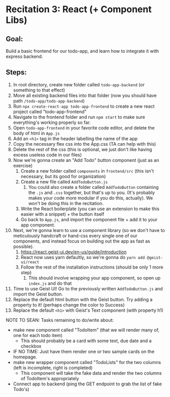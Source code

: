 # Recitation 3: React (+ Component Libs)

## Goal:

Build a basic frontend for our todo-app, and learn how to integrate it with express backend.

## Steps:

1. In root directory, create new folder called `todo-app-backend` (or something to that effect)
2. Move all existing backend files into that folder (now you should have path `/todo-app/todo-app-backend`)
3. Run `npx create-react-app todo-app-frontend` to create a new react project called "todo-app-frontend"
4. Navigate to the frontend folder and run `npm start` to make sure everything's working properly so far.
5. Open `todo-app-frontend` in your favorite code editor, and delete the body of html in `App.js`
6. Add an `<h1>` tag in the header labelling the name of the app
7. Copy the necessary flex css into the App.css (TA can help with this)
8. Delete the rest of the css (this is optional, we just don't like having excess useless code in our files)
9. Now we're gonna create an "Add Todo" button component (just as an exercise)
   1. Create a new folder called `components` in `frontend/src` (this isn't necessary, but its good for organization)
   2. Create a new file called `AddTodoButton.js`
      1. You could also create a folder called `AddTodoButton` containing the `.js` and `.css` together, but that's up to you. (It's probably makes your code more modular if you do this, actually). We won't be doing this in the recitation.
   3. Write the React boilerplate (you can use an extension to make this easier with a snippet) + the button itself
   4. Go back to `App.js`, and import the component file + add it to your app component.
10. Next, we're gonna learn to use a component library (so we don't have to meticulously handcraft or hand-css every single one of our components, and instead focus on building out the app as fast as possible).
    1. https://react.geist-ui.dev/en-us/guide/introduction
    2. React now uses yarn defaultly, so we're gonna do `yarn add @geist-ui/react`
    3. Follow the rest of the installation instructions (should be only 1 more step)
       1. This should involve wrapping your app component, so open up `index.js` and do that
11. Time to use Geist UI! Go to the previously written `AddTodoButton.js` and import the Geist button.
12. Replace the default html button with the Geist button. Try adding a property to it! (perhaps change the color to Success)
13. Replace the default `<h1>` with Geist's Text component (with property h1)

NOTE TO SEAN: Tasks remaining to do/write about:

- make new component called "TodoItem" (that we will render many of, one for each todo item)
  - This should probably be a card with some text, due date and a checkbox
- IF NO TIME: Just have them render one or two sample cards on the homepage.
- make new wrapper component called "TodoLists" for the two columns (left is incomplete, right is completed)
  - This component will take the fake data and render the two columns of TodoItem's appropriately
- Connect app to backend (ping the GET endpoint to grab the list of fake Todo's)